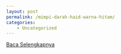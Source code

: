```yaml
---
layout: post
permalink: /mimpi-darah-haid-warna-hitam/
categories:
    - Uncategorized
---
```


[Baca Selengkapnya](/08)